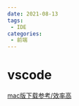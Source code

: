 ```yaml
---
date: 2021-08-13
tags:
 - IDE
categories: 
 - 前端
---
```

# vscode

[mac版下载参考/效率高](https://vscode.cdn.azure.cn/stable/8490d3dde47c57ba65ec40dd192d014fd2113496/VSCode-darwin.zip)
